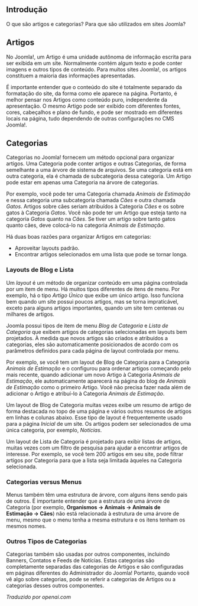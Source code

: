<!-- Filename: J4.x:Articles_and_categories / Display title: Artigos e categorias -->

## Introdução

O que são artigos e categorias? Para que são utilizados em sites Joomla?

## Artigos

No Joomla!, um Artigo é uma unidade autônoma de informação escrita
para ser exibida em um site. Normalmente contém algum texto
e pode conter imagens e outros tipos de conteúdo. Para muitos sites Joomla!,
os artigos constituem a maioria das informações apresentadas.

É importante entender que o conteúdo do site é totalmente
separado da formatação do site, da forma como ele aparece na página.
Portanto, é melhor pensar nos Artigos como conteúdo puro, independente
da apresentação. O mesmo Artigo pode ser exibido com diferentes fontes,
cores, cabeçalhos e plano de fundo, e pode ser mostrado em diferentes
locais na página, tudo dependendo de outras configurações no CMS Joomla!.

## Categorias

Categorias no Joomla! fornecem um método opcional para organizar artigos. Uma Categoria pode conter artigos e outras Categorias, de forma semelhante a uma árvore de sistema de arquivos. Se uma categoria está em outra categoria, ela é chamada de subcategoria dessa categoria. Um Artigo pode estar em apenas uma Categoria na árvore de categorias.

Por exemplo, você pode ter uma Categoria chamada *Animais de Estimação* e nessa categoria uma subcategoria chamada *Cães* e outra chamada *Gatos*. Artigos sobre cães seriam atribuídos à Categoria *Cães* e os sobre gatos à Categoria *Gatos*. Você não pode ter um Artigo que esteja tanto na categoria *Gatos* quanto na *Cães*. Se tiver um artigo sobre tanto gatos quanto cães, deve colocá-lo na categoria *Animais de Estimação*.

Há duas boas razões para organizar Artigos em categorias:

- Aproveitar layouts padrão.
- Encontrar artigos selecionados em uma lista que pode se tornar longa.

### Layouts de Blog e Lista

Um *layout* é um método de organizar conteúdo em uma página controlada por um item de menu. Há muitos tipos diferentes de itens de menu. Por exemplo, há o tipo *Artigo Único* que exibe um único artigo. Isso funciona bem quando um site possui poucos artigos, mas se torna impraticável, exceto para alguns artigos importantes, quando um site tem centenas ou milhares de artigos.

Joomla possui tipos de item de menu *Blog de Categoria* e *Lista de Categoria* que exibem artigos de categorias selecionadas em layouts bem projetados. À medida que novos artigos são criados e atribuídos a categorias, eles são automaticamente posicionados de acordo com os parâmetros definidos para cada página de layout controlada por menu.

Por exemplo, se você tem um layout de Blog de Categoria para a Categoria *Animais de Estimação* e o configurou para ordenar artigos começando pelo mais recente, quando adicionar um novo Artigo à Categoria *Animais de Estimação*, ele automaticamente aparecerá na página do blog de *Animais de Estimação* como o primeiro Artigo. Você não precisa fazer nada além de adicionar o Artigo e atribuí-lo à Categoria *Animais de Estimação*.

Um layout de Blog de Categoria muitas vezes exibe um resumo de artigo de forma destacada no topo de uma página e vários outros resumos de artigos em linhas e colunas abaixo. Esse tipo de layout é frequentemente usado para a página *Inicial* de um site. Os artigos podem ser selecionados de uma única categoria, por exemplo, *Notícias*.

Um layout de Lista de Categoria é projetado para exibir listas de artigos, muitas vezes com um filtro de pesquisa para ajudar a encontrar artigos de interesse. Por exemplo, se você tem 200 artigos em seu site, pode filtrar artigos por Categoria para que a lista seja limitada àqueles na Categoria selecionada.

### Categorias versus Menus

Menus também têm uma estrutura de árvore, com alguns itens sendo pais de outros. É importante entender que a estrutura de uma árvore de Categoria (por exemplo, **Organismos → Animais → Animais de Estimação → Cães**) não está relacionada à estrutura de uma árvore de menu, mesmo que o menu tenha a mesma estrutura e os itens tenham os mesmos nomes.

### Outros Tipos de Categorias

Categorias também são usadas por outros componentes, incluindo Banners, Contatos e Feeds de Notícias. Estas categorias são completamente separadas das categorias de Artigos e são configuradas em páginas diferentes do Administrador do Joomla! Portanto, quando você vê algo sobre categorias, pode se referir a categorias de Artigos ou a categorias desses outros componentes.

*Traduzido por openai.com*

